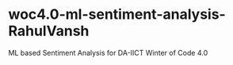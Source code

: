 # woc4.0-ml-sentiment-analysis-RahulVansh
ML based Sentiment Analysis for DA-IICT Winter of Code 4.0
